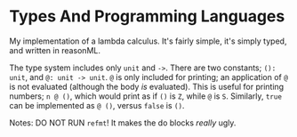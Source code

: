 Types And Programming Languages
===============================

My implementation of a lambda calculus. It's fairly simple, it's simply typed,
and written in reasonML.

The type system includes only `unit` and `->`. There are two constants;
`(): unit`, and `@: unit -> unit`. `@` is only included for printing; an
application of `@` is not evaluated (although the body *is* evaluated). This
is useful for printing numbers; `n @ ()`, which would print as if `()` is
`Z`, while `@` is `S`. Similarly, `true` can be implemented as `@ ()`, versus
`false` is `()`.

Notes: DO NOT RUN `refmt`! It makes the do blocks *really* ugly.
